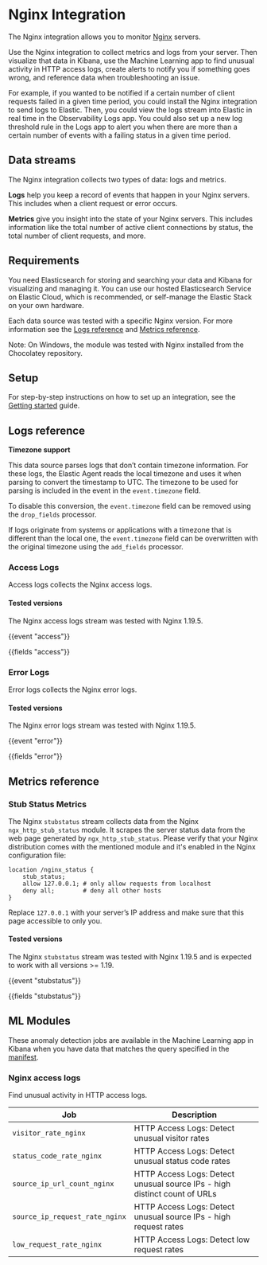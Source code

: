 # Nginx Integration

The Nginx integration allows you to monitor [Nginx](https://nginx.org/) servers.

Use the Nginx integration to collect metrics and logs from your server.
Then visualize that data in Kibana, use the Machine Learning app to find unusual activity in HTTP access logs,
create alerts to notify you if something goes wrong, and reference data when troubleshooting an issue.

For example, if you wanted to be notified if a certain number of client requests failed in a given time period,
you could install the Nginx integration to send logs to Elastic.
Then, you could view the logs stream into Elastic in real time in the Observability Logs app.
You could also set up a new log threshold rule in the Logs app to alert you when there are more than
a certain number of events with a failing status in a given time period.

## Data streams

The Nginx integration collects two types of data: logs and metrics.

**Logs** help you keep a record of events that happen in your Nginx servers.
This includes when a client request or error occurs.

**Metrics** give you insight into the state of your Nginx servers.
This includes information like the total number of active client connections by status,
the total number of client requests, and more.

## Requirements

You need Elasticsearch for storing and searching your data and Kibana for visualizing and managing it.
You can use our hosted Elasticsearch Service on Elastic Cloud, which is recommended, or self-manage the Elastic Stack on your own hardware.

Each data source was tested with a specific Nginx version.
For more information see the [Logs reference](#logs-reference) and [Metrics reference](#metrics-reference).

Note: On Windows, the module was tested with Nginx installed from the Chocolatey repository.

## Setup

For step-by-step instructions on how to set up an integration, see the [Getting started](https://www.elastic.co/guide/en/welcome-to-elastic/current/getting-started-observability.html) guide.

## Logs reference

**Timezone support**

This data source parses logs that don’t contain timezone information. For these logs, the Elastic Agent reads the local
timezone and uses it when parsing to convert the timestamp to UTC. The timezone to be used for parsing is included
in the event in the `event.timezone` field.

To disable this conversion, the `event.timezone` field can be removed using the `drop_fields` processor.

If logs originate from systems or applications with a timezone that is different than the local one,
the `event.timezone` field can be overwritten with the original timezone using the `add_fields` processor.

### Access Logs

Access logs collects the Nginx access logs.

#### Tested versions

The Nginx access logs stream was tested with Nginx 1.19.5.

{{event "access"}}

{{fields "access"}}

### Error Logs

Error logs collects the Nginx error logs.

#### Tested versions

The Nginx error logs stream was tested with Nginx 1.19.5.

{{event "error"}}

{{fields "error"}}

## Metrics reference

### Stub Status Metrics

The Nginx `stubstatus` stream collects data from the Nginx `ngx_http_stub_status` module. It scrapes the server status
data from the web page generated by `ngx_http_stub_status`. Please verify that your Nginx distribution comes with the mentioned
module and it's enabled in the Nginx configuration file:

```
location /nginx_status {
    stub_status;
    allow 127.0.0.1; # only allow requests from localhost
    deny all;        # deny all other hosts
}
```

Replace `127.0.0.1` with your server’s IP address and make sure that this page accessible to only you.

#### Tested versions

The Nginx `stubstatus` stream was tested with Nginx 1.19.5 and is expected to work with all versions >= 1.19.

{{event "stubstatus"}}

{{fields "stubstatus"}}

## ML Modules

These anomaly detection jobs are available in the Machine Learning app in Kibana
when you have data that matches the query specified in the
[manifest](https://github.com/elastic/integrations/blob/main/packages/nginx/kibana/ml_module/nginx-Logs-ml.json).

### Nginx access logs

Find unusual activity in HTTP access logs.

| Job | Description |
|---|---|
| `visitor_rate_nginx` | HTTP Access Logs: Detect unusual visitor rates |
| `status_code_rate_nginx` | HTTP Access Logs: Detect unusual status code rates |
| `source_ip_url_count_nginx` | HTTP Access Logs: Detect unusual source IPs - high distinct count of URLs |
| `source_ip_request_rate_nginx` | HTTP Access Logs: Detect unusual source IPs - high request rates |
| `low_request_rate_nginx` | HTTP Access Logs: Detect low request rates |

